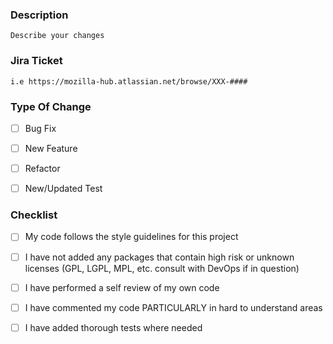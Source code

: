### Description

    Describe your changes

### Jira Ticket

    i.e https://mozilla-hub.atlassian.net/browse/XXX-####

### Type Of Change

- [ ] Bug Fix
- [ ] New Feature 
- [ ] Refactor
- [ ] New/Updated Test


### Checklist
    
- [ ] My code follows the style guidelines for this project
- [ ] I have not added any packages that contain high risk or unknown licenses (GPL,  LGPL, MPL, etc. consult with DevOps if in question)
- [ ] I have performed a self review of my own code
- [ ] I have commented my code PARTICULARLY in hard to understand areas
- [ ] I have added thorough tests where needed

